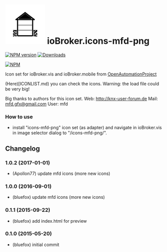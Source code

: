 ![Logo](admin/icons-mfd-png.png)
ioBroker.icons-mfd-png
=================

[![NPM version](http://img.shields.io/npm/v/iobroker.icons-mfd-png.png)](https://www.npmjs.com/package/iobroker.icons-mfd-png)
[![Downloads](https://img.shields.io/npm/dm/iobroker.icons-mfd-png.png)](https://www.npmjs.com/package/iobroker.icons-mfd-png)

[![NPM](https://nodei.co/npm/iobroker.icons-mfd-png.png?downloads=true)](https://nodei.co/npm/iobroker.icons-mfd-png/)

Icon set for ioBroker.vis and ioBroker.mobile from [OpenAutomationProject](https://github.com/OpenAutomationProject/knx-uf-iconset)

(Here)[ICONLIST.md) you can check the icons. Warning: the load file could be very big!

Big thanks to authors for this icon set.
Web:  http://knx-user-forum.de
Mail: mfd.gfx@gmail.com
User: mfd

### How to use
- install "icons-mfd-png" icon set (as adapter) and navigate in ioBroker.vis in image selector dialog to "/icons-mfd-png/".

## Changelog
### 1.0.2 (2017-01-01)
* (Apollon77) update mfd icons (more new icons)

### 1.0.0 (2016-09-01)
* (bluefox) update mfd icons (more new icons)

### 0.1.1 (2015-09-22)
* (bluefox) add index.html for preview

### 0.1.0 (2015-05-20)
* (bluefox) initial commit
